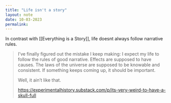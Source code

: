 ```yaml
---
title: "Life isn't a story"
layout: note
date: 10-03-2023
permalink:
---
```


In contrast with [[Everything is a Story]], life doesnt always follow narrative rules.

> I’ve finally figured out the mistake I keep making: I expect my life to follow the rules of good narrative. Effects are supposed to have causes. The laws of the universe are supposed to be knowable and consistent. If something keeps coming up, it should be important.
>
> Well, it ain’t like that.
> 
> https://experimentalhistory.substack.com/p/its-very-weird-to-have-a-skull-full